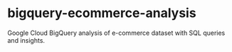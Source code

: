 # bigquery-ecommerce-analysis
Google Cloud BigQuery analysis of e-commerce dataset with SQL queries and insights.
